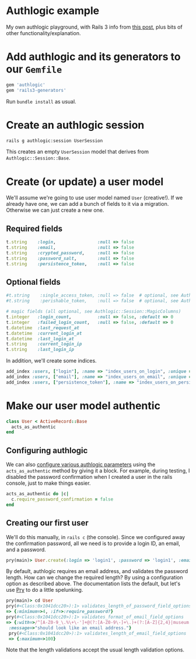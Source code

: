 # Authlogic example

My own authlogic playground, with Rails 3 info from [this post](http://www.dixis.com/?p=352), plus bits of other functionality/explanation.

# Add authlogic and its generators to our ```Gemfile```

```ruby
gem 'authlogic'
gem 'rails3-generators'
```

Run ```bundle install``` as usual.

# Create an authlogic session

```sh
rails g authlogic:session UserSession
```

This creates an empty ```UserSession``` model that derives from ```Authlogic::Session::Base```.

# Create (or update) a user model

We'll assume we're going to use user model named ```User``` (creative!). If we already have one, we can add a bunch of fields to it via a migration. Otherwise we can just create a new one. 

## Required fields

```ruby
t.string    :login,                :null => false
t.string    :email,                :null => false
t.string    :crypted_password,     :null => false
t.string    :password_salt,        :null => false
t.string    :persistence_token,    :null => false
```

## Optional fields

```ruby
#t.string    :single_access_token, :null => false  # optional, see Authlogic::Session::Params
#t.string    :perishable_token,    :null => false  # optional, see Authlogic::Session::Perishability

# magic fields (all optional, see Authlogic::Session::MagicColumns)
t.integer   :login_count,          :null => false, :default => 0
t.integer   :failed_login_count,   :null => false, :default => 0
t.datetime  :last_request_at
t.datetime  :current_login_at
t.datetime  :last_login_at
t.string    :current_login_ip
t.string    :last_login_ip
```

In addition, we'll create some indices.

```ruby
add_index :users, ["login"], :name => "index_users_on_login", :unique => true
add_index :users, ["email"], :name => "index_users_on_email", :unique => true
add_index :users, ["persistence_token"], :name => "index_users_on_persistence_token", :unique => true
```

# Make our user model authentic

```ruby
class User < ActiveRecord::Base
  acts_as_authentic
end
```

## Configuring authlogic

We can also [configure various authlogic parameters](http://rdoc.info/github/binarylogic/authlogic/master/Authlogic/ActsAsAuthentic/Password/Config) using the ```acts_as_authentic``` method by giving it a block. For example, during testing, I disabled the password confirmation when I created a user in the rails console, just to make things easier.

```ruby
acts_as_authentic do |c|
  c.require_password_confirmation = false
end
```

## Creating our first user

We'll do this manually, in ```rails c``` (the console). Since we configured away the confirmation password, all we need is to provide a login ID, an email, and a password.

```ruby
pry(main)> User.create(:login => 'login1', :password => 'login1', :email => 'foo@bar.baz').save!
```

By default, authlogic requires an email address, and validates the password length. How can we change the required length? By using a configuration option as described above. The documentation lists the default, but let's use [Pry](https://github.com/pry/pry) to do a little spelunking.

```ruby
pry(main)> cd User
pry(#<Class:0x1041dcc20>):1> validates_length_of_password_field_options
=> {:minimum=>4, :if=>:require_password?}
pry(#<Class:0x1041dcc20>):1> validates_format_of_email_field_options
=> {:with=>/^[A-Z0-9_\.%\+\-']+@(?:[A-Z0-9\-]+\.)+(?:[A-Z]{2,4}|museum|travel)$/i,
 :message=>"should look like an email address."}
 pry(#<Class:0x1041dcc20>):1> validates_length_of_email_field_options
 => {:maximum=>100}
 ```

Note that the length validations accept the usual length validation options.
